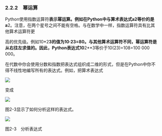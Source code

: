    

### 2.2.2　幂运算

Python使用指数运算符**表示幂运算。例如在Python中与算术表达式a2等价的是a**2。注意，在两个星号之间不能有空格。与在数学中一样，指数运算符具有比其他算术运算符更

高的优先级。例如10*2**3的值为10·23=80。与其他算术运算符不同，幂运算符是从右往左求值的。因此，Python表达式10**2**3等价于10(23)=108=100 000 000。

在代数中你会使用分数和指数把表达式组织成二维的形式，但是在Python中你不得不线性地编写所有的表达式。例如，把算术表达式

![](0-Assets/Epubook/程序员编程语言经典合集（计算机科学丛书5册套装），javapython编程语言含经典教材龙书《编译原理》%20(Bruce%20Eckel%20%20Alfred%20V.%20Aho%20%20Monica%20S.%20Lam%20etc.)%20(Z-Library)/images/image05289.jpeg)

变成

![](0-Assets/Epubook/程序员编程语言经典合集（计算机科学丛书5册套装），javapython编程语言含经典教材龙书《编译原理》%20(Bruce%20Eckel%20%20Alfred%20V.%20Aho%20%20Monica%20S.%20Lam%20etc.)%20(Z-Library)/images/image05290.jpeg)

图2-3显示了如何分析这样的表达式。

![](0-Assets/Epubook/程序员编程语言经典合集（计算机科学丛书5册套装），javapython编程语言含经典教材龙书《编译原理》%20(Bruce%20Eckel%20%20Alfred%20V.%20Aho%20%20Monica%20S.%20Lam%20etc.)%20(Z-Library)/images/image05291.jpeg)

图2-3　分析表达式